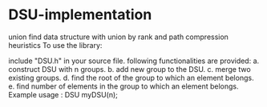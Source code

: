 # DSU-implementation
union find data structure with union by rank and path compression heuristics To use the library:

include "DSU.h" in your source file. following functionalities are provided: a. construct DSU with n groups. b. add new group to the DSU. c. merge two existing groups. d. find the root of the group to which an element belongs. e. find number of elements in the group to which an element belongs. Example usage : DSU myDSU(n);
